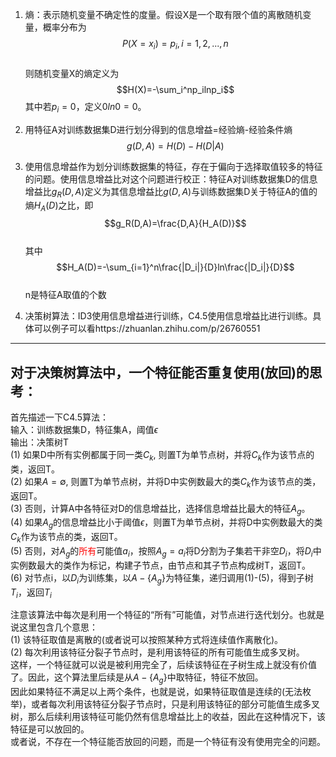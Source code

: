 1. 熵：表示随机变量不确定性的度量。假设X是一个取有限个值的离散随机变量，概率分布为  
   $$P(X=x_i)=p_i, i=1,2,...,n$$  
   则随机变量X的熵定义为    
   $$H(X)=-\sum_i^np_ilnp_i$$
   其中若$p_i=0$，定义$0ln0=0$。
2. 用特征A对训练数据集D进行划分得到的信息增益=经验熵-经验条件熵  
   $$g(D,A)=H(D)-H(D|A)$$
3. 使用信息增益作为划分训练数据集的特征，存在于偏向于选择取值较多的特征的问题。使用信息增益比对这个问题进行校正：特征A对训练数据集D的信息增益比$g_R(D,A)$定义为其信息增益比$g(D,A)$与训练数据集D关于特征A的值的熵$H_A(D)$之比，即  
   $$g_R(D,A)=\frac{D,A}{H_A(D)}$$  
   其中  
   $$H_A(D)=-\sum_{i=1}^n\frac{|D_i|}{D}ln\frac{|D_i|}{D}$$  
   n是特征A取值的个数

4. 决策树算法：ID3使用信息增益进行训练，C4.5使用信息增益比进行训练。具体可以例子可以看https://zhuanlan.zhihu.com/p/26760551  

-----

对于决策树算法中，一个特征能否重复使用(放回)的思考：  
---
首先描述一下C4.5算法：  
输入：训练数据集D，特征集A，阈值$\epsilon$  
输出：决策树T  
(1) 如果D中所有实例都属于同一类$C_k$, 则置T为单节点树，并将$C_k$作为该节点的类，返回T。  
(2) 如果$A=\emptyset$, 则置T为单节点树，并将D中实例数最大的类$C_k$作为该节点的类，返回T。  
(3) 否则，计算A中各特征对D的信息增益比，选择信息增益比最大的特征$A_g$。  
(4) 如果$A_g$的信息增益比小于阈值$\epsilon$，则置T为单节点树，并将D中实例数最大的类$C_k$作为该节点的类，返回T。  
(5) 否则，对$A_g$的<font color=red>所有</font>可能值$a_i$，按照$A_g=a_i$将D分割为子集若干非空$D_i$，将$D_i$中实例数最大的类作为标记，构建子节点，由节点和其子节点构成树T，返回T。  
(6) 对节点i，以$D_i$为训练集，以$A-\{A_g\}$为特征集，递归调用(1)-(5)，得到子树$T_i$，返回$T_i$  

注意该算法中每次是利用一个特征的“所有”可能值，对节点进行迭代划分。也就是说这里包含几个意思：  
(1) 该特征取值是离散的(或者说可以按照某种方式将连续值作离散化)。  
(2) 每次利用该特征分裂子节点时，是利用该特征的所有可能值生成多叉树。  
这样，一个特征就可以说是被利用完全了，后续该特征在子树生成上就没有价值了。因此，这个算法里后续是从$A-\{A_g\}$中取特征，特征不放回。  
因此如果特征不满足以上两个条件，也就是说，如果特征取值是连续的(无法枚举)，或者每次利用该特征分裂子节点时，只是利用该特征的部分可能值生成多叉树，那么后续利用该特征可能仍然有信息增益比上的收益，因此在这种情况下，该特征是可以放回的。  
或者说，不存在一个特征能否放回的问题，而是一个特征有没有使用完全的问题。
